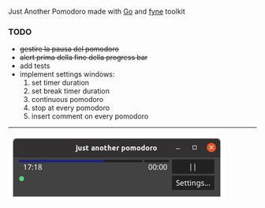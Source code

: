 Just Another Pomodoro made with [Go](https://golang.org/) and [fyne](https://fyne.io/) toolkit

### TODO
- ~~gestire la pausa del pomodoro~~
- ~~alert prima della fine della progress bar~~
- add tests
- implement settings windows:
    1. set timer duration 
    2. set break timer duration
    3. continuous pomodoro
    4. stop at every pomodoro
    5. insert comment on every pomodoro
---
![alt text](img/jap2020-05-0817-15-27.png "screenshot")

